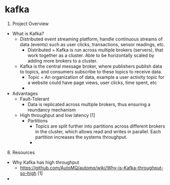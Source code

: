 # kafka

1. Project Overview
  - What is Kafka?
    - Distributed event streaming platform, handle continuous streams of data (events) such as user clicks, transactions, sensor readings, etc.
      - Distributed = Kafka is run across multiple brokers (servers), that work together as a cluster. Able to be horizontally scaled by adding more brokers to a cluster.
    - Kafka is the central message broker, where publishers publish data to topics, and consumers subscribe to these topics to receive data.
      - Topic = An organization of data, example a user activity topic for a website could have page views, user clicks, time spent, etc
      - 
  - Advantages
    - Fault-Tolerant
      - Data is replicated across multiple brokers, thus ensuring a reundancy mechanism
    - High throughput and low latency [1]
      - Partitions
        - Topics are split further into partitions across different brokers in the cluster, which allows read and writes in parallel. Each partition increases the systems throughput.
        - 
   
8. Resources
  - Why Kafka has high throughput
    - https://github.com/AutoMQ/automq/wiki/Why-is-Kafka-throughput-so-high [1]
  - 

